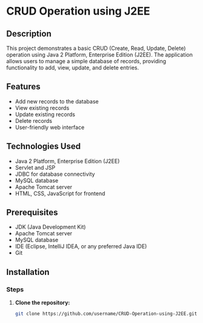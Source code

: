 # CRUD Operation using J2EE

## Description
This project demonstrates a basic CRUD (Create, Read, Update, Delete) operation using Java 2 Platform, Enterprise Edition (J2EE). The application allows users to manage a simple database of records, providing functionality to add, view, update, and delete entries.

## Features
- Add new records to the database
- View existing records
- Update existing records
- Delete records
- User-friendly web interface

## Technologies Used
- Java 2 Platform, Enterprise Edition (J2EE)
- Servlet and JSP
- JDBC for database connectivity
- MySQL database
- Apache Tomcat server
- HTML, CSS, JavaScript for frontend

## Prerequisites
- JDK (Java Development Kit)
- Apache Tomcat server
- MySQL database
- IDE (Eclipse, IntelliJ IDEA, or any preferred Java IDE)
- Git

## Installation

### Steps

1. **Clone the repository:**
   ```bash
   git clone https://github.com/username/CRUD-Operation-using-J2EE.git

